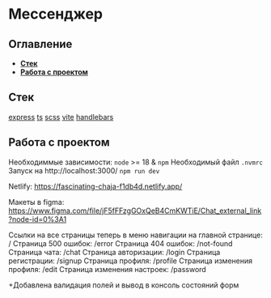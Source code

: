 # Мессенджер

## Оглавление

-   [**Стек**](#stack)
-   [**Работа с проектом**](#work_with_project)

<a name="stack"></a>

## Стек

[express](https://expressjs.com/ru/)
[ts](https://www.typescriptlang.org/)
[scss](https://sass-lang.com/)
[vite](https://vitejs.dev/)
[handlebars](https://handlebarsjs.com/)

<a name="work_with_project"></a>

## Работа с проектом

Необходиммые зависимости: `node` >= 18 & `npm`
Необходимый файл `.nvmrc`
Запуск на http://localhost:3000/ `npm run dev`

Netlify: https://fascinating-chaja-f1db4d.netlify.app/

Макеты в figma: https://www.figma.com/file/jF5fFFzgGOxQeB4CmKWTiE/Chat_external_link?node-id=0%3A1

Ссылки на все страницы теперь в меню навигации на главной странице: /
Страница 500 ошибок: /error
Страница 404 ошибок: /not-found
Страница чата: /chat
Страница авторизации: /login
Страница регистрации: /signup
Страница профиля: /profile
Страница изменения профиля: /edit
Страница изменения настроек: /password

+Добавлена валидация полей и вывод в консоль состояний форм
